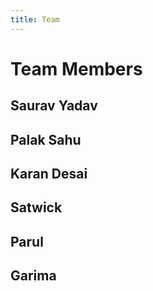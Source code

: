 ```yaml
---
title: Team
---
```


# Team Members

## Saurav Yadav

## Palak Sahu

## Karan Desai

## Satwick

## Parul

## Garima
